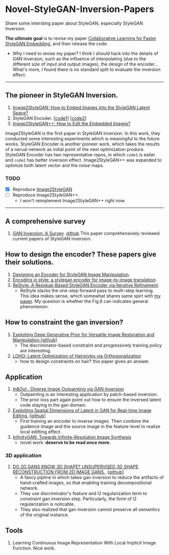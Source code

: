 # Novel-StyleGAN-Inversion-Papers
Share some intersting paper about StyleGAN, especially StyleGAN Inversion.

**The ultimate goal** is to revise my paper [Collaborative Learning for Faster StyleGAN Embedding](https://arxiv.org/pdf/2007.01758.pdf), and then release the code.

* Why I need to revise my paper?
  I think I should hack into the details of GAN Inversion, such as the influence of interpolating (due to the different size of input and output images), the design of the encoder... What's more, I found there is no standard split to evaluate the inversion effect.

-----
## The pioneer in StyleGAN Inversion.
1. [Image2StyleGAN: How to Embed Images Into the StyleGAN Latent Space?](https://arxiv.org/pdf/1904.03189.pdf)
2. StyleGAN Encoder. [[code1](https://github.com/Puzer/stylegan-encoder)] [[code2](https://github.com/pbaylies/stylegan-encoder)]
3. [Image2StyleGAN++: How to Edit the Embedded Images?](https://arxiv.org/pdf/1911.11544.pdf)

Image2StyleGAN is the first paper in StyleGAN inversion. In this work, they conducted some interesting experiments which is meaningful to the future works. StyleGAN Encoder is another pioneer work, which takes the results of a nerual network as initial point of the next optimization produre. StyleGAN Encoder has two representative repos, in which `code1` is ealier and `code2` has better inversion effect. Image2StyleGAN++ was expanded to optimize both latent vector and the noise maps.

### TODO
- [x] Reproduce [Image2StyleGAN](https://github.com/syguan96/Image2StyleGAN)  
- [ ] Reproduce Image2StyleGAN++. 
  - I won't reimplement Image2StyleGAN++ right now.

-----
## A comprehensive survey
1. [GAN Inversion: A Survey](https://arxiv.org/pdf/2101.05278.pdf). [github](https://github.com/weihaox/awesome-gan-inversion)
  This paper comprehensively reviewed current papers of StyleGAN inversion.
  
## How to design the encoder? These papers give their solutions.
1. [Designing an Encoder for StyleGAN Image Manipulation](https://arxiv.org/pdf/2102.02766.pdf).
2. [Encoding in style: a stylegan encoder for image-to-image translation](https://arxiv.org/pdf/2008.00951.pdf).
3. [ReStyle: A Residual-Based StyleGAN Encoder via Iterative Refinement](https://arxiv.org/pdf/2104.02699.pdf).
    - ReStyle slacks the one-step forward pass to multi-step learning. This idea makes sense, which somewhat shares same spirt with [my paper]((https://arxiv.org/pdf/2007.01758.pdf)). My question is whether the Fig.6 can indicates general phenomenon.

## How to constraint the gan inversion?
1. [Exploiting Deep Generative Prior for Versatile Image Restoration and Manipulation.](https://www.ecva.net/papers/eccv_2020/papers_ECCV/papers/123470256.pdf)[[github](https://github.com/XingangPan/deep-generative-prior)]
    - The discriminator-based constraint and progressively training policy are interesting.
2. [LOHO: Latent Optimization of Hairstyles via Orthogonalization](https://arxiv.org/pdf/2103.03891.pdf)
    - how to design constraints on hair? this paper gives an answer.
  
## Application
1. [In&Out : Diverse Image Outpainting via GAN Inversion](https://arxiv.org/pdf/2104.00675.pdf)
    - Outpainting is an interesting application by patch-based inversion.
    - The prior loss part again point out how to ensure the inversed latent code staying in the gan domain.
2. [Exploiting Spatial Dimensions of Latent in GAN for Real-time Image Editing.](https://arxiv.org/pdf/2104.14754.pdf) [[github](https://github.com/naver-ai/StyleMapGAN)]
    - First training an encoder to inverse images. Then combine the guidence image and the source image in the feature-level to realize local editting effect.
3. [InfinityGAN: Towards Infinite-Resolution Image Synthesis](https://arxiv.org/pdf/2104.03963.pdf)
    - novel work. **deserve to be read once more.**


### 3D application
1. [DO 2D GANS KNOW 3D SHAPE? UNSUPERVISED 3D SHAPE RECONSTRUCTION FROM 2D IMAGE GANS.](https://arxiv.org/pdf/2011.00844.pdf). [[github](https://github.com/XingangPan/GAN2Shape)]
    - A fancy pipline in which takes gan inversion to reduce the artifacts of hand-crafted images, so that enabling training decompositional network.
    - They use discriminator's feature and l2 regularization term to constraint gan inversion step. Particularly, the form of l2 regularization is noticable.
    - They also realized that gan inversion cannot preserve all semantics of the original instance.

## Tools
1. Learning Continuous Image Representation With Local Implicit Image Function. Nice work.


